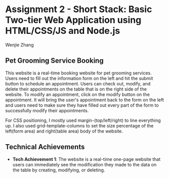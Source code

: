 Assignment 2 - Short Stack: Basic Two-tier Web Application using HTML/CSS/JS and Node.js  
===

Wenjie Zhang 
## Pet Grooming Service Booking
This website is a real-time booking website for pet grooming services. Users need to fill out the information form on the left and hit the submit button to schedule an appointment. Users can check out, modify, and delete their appointments on the table that is on the right side of the website. To modify an appointment, click on the modify button on the appointment. It will bring the user's appointment back to the form on the left and users need to make sure they have filled out every part of the form to successfully modify their appointments.

For CSS positioning, I mostly used margin-(top/left/right) to line everything up. I also used grid-template-columns to set the size percentage of the left(form area) and right(table area) body of the website.

## Technical Achievements
- **Tech Achievement 1**: The website is a real-time one-page website that users can immediately see the modification they made to the data on the table by creating, modifying, or deleting.
